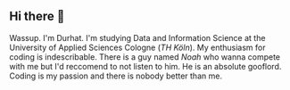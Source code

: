 ## Hi there 👋
Wassup. I'm Durhat. I'm studying Data and Information Science at the University of Applied Sciences Cologne (*TH Köln*). My enthusiasm for coding is indescribable. There is a guy named *Noah* who wanna compete with me but I'd reccomend to not listen to him. He is an absolute gooflord. Coding is my passion and there is nobody better than me.

<!--
**Durhat/Durhat** is a ✨ _special_ ✨ repository because its `README.md` (this file) appears on your GitHub profile.

Here are some ideas to get you started:

- 🔭 I’m currently working on ...
- 🌱 I’m currently learning ...
- 👯 I’m looking to collaborate on ...
- 🤔 I’m looking for help with ...
- 💬 Ask me about ...
- 📫 How to reach me: ...
- 😄 Pronouns: ...
- ⚡ Fun fact: ...
-->
